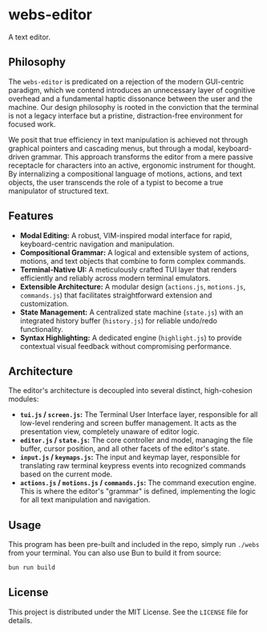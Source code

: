 # webs-editor

A text editor.

## Philosophy

The `webs-editor` is predicated on a rejection of the modern GUI-centric paradigm, which we contend introduces an unnecessary layer of cognitive overhead and a fundamental haptic dissonance between the user and the machine. Our design philosophy is rooted in the conviction that the terminal is not a legacy interface but a pristine, distraction-free environment for focused work.

We posit that true efficiency in text manipulation is achieved not through graphical pointers and cascading menus, but through a modal, keyboard-driven grammar. This approach transforms the editor from a mere passive receptacle for characters into an active, ergonomic instrument for thought. By internalizing a compositional language of motions, actions, and text objects, the user transcends the role of a typist to become a true manipulator of structured text.

## Features

- **Modal Editing:** A robust, VIM-inspired modal interface for rapid, keyboard-centric navigation and manipulation.
- **Compositional Grammar:** A logical and extensible system of actions, motions, and text objects that combine to form complex commands.
- **Terminal-Native UI:** A meticulously crafted TUI layer that renders efficiently and reliably across modern terminal emulators.
- **Extensible Architecture:** A modular design (`actions.js`, `motions.js`, `commands.js`) that facilitates straightforward extension and customization.
- **State Management:** A centralized state machine (`state.js`) with an integrated history buffer (`history.js`) for reliable undo/redo functionality.
- **Syntax Highlighting:** A dedicated engine (`highlight.js`) to provide contextual visual feedback without compromising performance.

## Architecture

The editor's architecture is decoupled into several distinct, high-cohesion modules:

- **`tui.js` / `screen.js`:** The Terminal User Interface layer, responsible for all low-level rendering and screen buffer management. It acts as the presentation view, completely unaware of editor logic.
- **`editor.js` / `state.js`:** The core controller and model, managing the file buffer, cursor position, and all other facets of the editor's state.
- **`input.js` / `keymaps.js`:** The input and keymap layer, responsible for translating raw terminal keypress events into recognized commands based on the current mode.
- **`actions.js` / `motions.js` / `commands.js`:** The command execution engine. This is where the editor's "grammar" is defined, implementing the logic for all text manipulation and navigation.

## Usage

This program has been pre-built and included in the repo, simply run `./webs` from your terminal. You can also use Bun to build it from source:

```bash
bun run build

```

## License

This project is distributed under the MIT License. See the `LICENSE` file for details.
